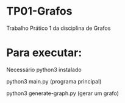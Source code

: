 # TP01-Grafos
Trabalho Prático 1 da disciplina de Grafos

# Para executar:
Necessário python3 instalado

python3 main.py (programa principal)

python3 generate-graph.py (gerar um grafo)
